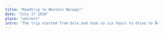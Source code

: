 ```yaml
---
title: "Roadtrip to Western Norway!"
date: "July 27 2018"
place: "western"
intro: "The trip started from Oslo and took us six hours to drive to Åndalsnes. Magestic mountains, crystal clear rivers, streams and waterfalls, colourful cabins and houses entertained and delighted us along the way."
---
```


